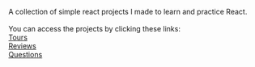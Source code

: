 A collection of simple react projects I made to learn and practice React. <br>
<br>
You can access the projects by clicking these links: <br>
[Tours](https://mpa-tours.netlify.app) <br>
[Reviews](https://mpa-reviews.netlify.app) <br>
[Questions](https://mpa-questions.netlify.app) <br>
